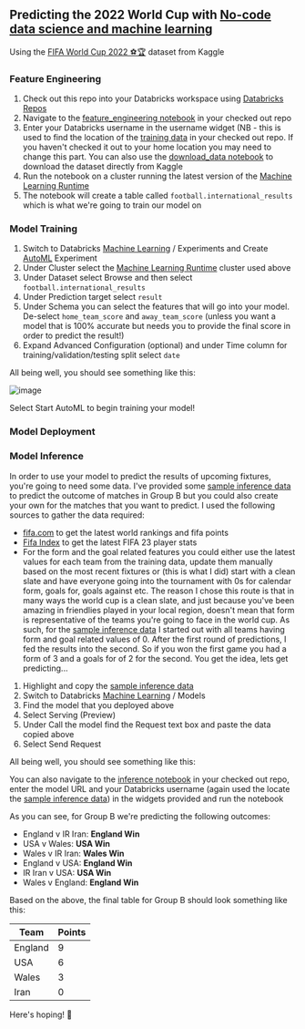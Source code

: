 ## Predicting the 2022 World Cup with [No-code data science and machine learning](https://www.databricks.com/product/no-code-ml)

Using the [FIFA World Cup 2022 ⚽️🏆](https://www.kaggle.com/datasets/brenda89/fifa-world-cup-2022) dataset from Kaggle

### Feature Engineering

1. Check out this repo into your Databricks workspace using [Databricks Repos](https://www.databricks.com/product/repos)
2. Navigate to the [feature_engineering notebook](notebooks/feature_engineering.py) in your checked out repo
3. Enter your Databricks username in the username widget (NB - this is used to find the location of the [training data](resources/international_matches.csv) in your checked out repo. If you haven't checked it out to your home location you may need to change this part. You can also use the [download_data notebook](notebooks/download_data.py) to download the dataset directly from Kaggle
4. Run the notebook on a cluster running the latest version of the [Machine Learning Runtime](https://www.databricks.com/product/machine-learning-runtime)
5. The notebook will create a table called ```football.international_results``` which is what we're going to train our model on

### Model Training

1. Switch to Databricks [Machine Learning](https://www.databricks.com/product/machine-learning) / Experiments and Create [AutoML](https://www.databricks.com/product/automl) Experiment
2. Under Cluster select the [Machine Learning Runtime](https://www.databricks.com/product/machine-learning-runtime) cluster used above
3. Under Dataset select Browse and then select ```football.international_results```
4. Under Prediction target select ```result```
5. Under Schema you can select the features that will go into your model. De-select ```home_team_score``` and ```away_team_score``` (unless you want a model that is 100% accurate but needs you to provide the final score in order to predict the result!)
6. Expand Advanced Configuration (optional) and under Time column for training/validation/testing split select ```date```

All being well, you should see something like this:

![image](https://user-images.githubusercontent.com/43955924/202459203-3820c3b8-cbd4-4721-9af6-f10500375302.png)

Select Start AutoML to begin training your model!

### Model Deployment



### Model Inference

In order to use your model to predict the results of upcoming fixtures, you're going to need some data. I've provided some [sample inference data](resources/group_b.json) to predict the outcome of matches in Group B but you could also create your own for the matches that you want to predict. I used the following sources to gather the data required:

* [fifa.com](https://www.fifa.com/fifa-world-ranking) to get the latest world rankings and fifa points
* [Fifa Index](https://www.fifaindex.com/) to get the latest FIFA 23 player stats
* For the form and the goal related features you could either use the latest values for each team from the training data, update them manually based on the most recent fixtures or (this is what I did) start with a clean slate and have everyone going into the tournament with 0s for calendar form, goals for, goals against etc. The reason I chose this route is that in many ways the world cup is a clean slate, and just because you've been amazing in friendlies played in your local region, doesn't mean that form is representative of the teams you're going to face in the world cup. As such, for the [sample inference data](resources/group_b.json) I started out with all teams having form and goal related values of 0. After the first round of predictions, I fed the results into the second. So if you won the first game you had a form of 3 and a goals for of 2 for the second. You get the idea, lets get predicting...

1. Highlight and copy the [sample inference data](resources/group_b.json)
2. Switch to Databricks [Machine Learning](https://www.databricks.com/product/machine-learning) / Models
3. Find the model that you deployed above
4. Select Serving (Preview)
5. Under Call the model find the Request text box and paste the data copied above
6. Select Send Request

All being well, you should see something like this:

You can also navigate to the [inference notebook](notebooks/inference.py) in your checked out repo, enter the model URL and your Databricks username (again used the locate the [sample inference data](resources/group_b.json)) in the widgets provided and run the notebook

As you can see, for Group B we're predicting the following outcomes:

* England v IR Iran: **England Win**
* USA v Wales: **USA Win**
* Wales v IR Iran: **Wales Win**
* England v USA: **England Win**
* IR Iran v USA: **USA Win**
* Wales v England: **England Win**

Based on the above, the final table for Group B should look something like this:


| Team        | Points      |
| ----------- | ----------- |
| England     | 9           |
| USA         | 6           |
| Wales       | 3           |
| Iran        | 0           |

Here's hoping! :crossed_fingers:
